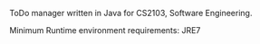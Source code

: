 ToDo manager written in Java for CS2103, Software Engineering.

Minimum Runtime environment requirements: JRE7
